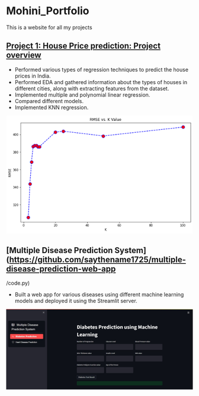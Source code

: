 # Mohini_Portfolio
This is a website for all my projects

## [Project 1: House Price prediction: Project overview](https://github.com/saythename1725/House-price-prediction-/blob/main/House%20price%20prediction.ipynb)
* Performed various types of regression techniques to predict the house prices in India.
* Performed EDA and gathered information about the types of houses in different cities, along with extracting features from the dataset.
* Implemented multiple and polynomial linear regression.
* Compared different models.
* Implemented KNN regression.

![House Price Prediction](/images/download.png)

## [Multiple Disease Prediction System](https://github.com/saythename1725/multiple-disease-prediction-web-app
/code.py)
* Built a web app for various diseases using different machine learning models and deployed it using the Streamlit server.

![Multiple Disease Prediction System](/images/web-screenshot-26-05-2023.jpg)

